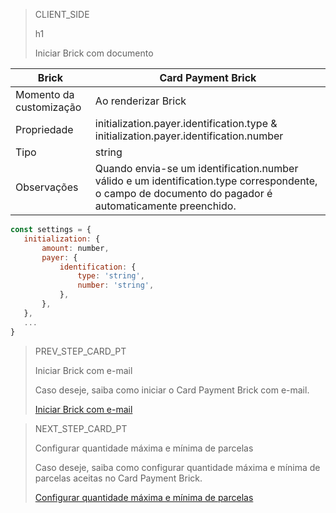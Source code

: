 > CLIENT_SIDE
>
> h1
>
> Iniciar Brick com documento 

| Brick  | Card Payment Brick  |
| --- | --- |
| Momento da customização  | Ao renderizar Brick  |
| Propriedade  | initialization.payer.identification.type & initialization.payer.identification.number  |
| Tipo  | string  |
| Observações  | Quando envia-se um identification.number válido e um identification.type correspondente, o campo de documento do pagador é automaticamente preenchido.  |

```javascript
const settings = {
   initialization: {
       amount: number,
       payer: {
           identification: {
               type: 'string',
               number: 'string',
           },
       },
   },
   ...
}
```

> PREV_STEP_CARD_PT
>
> Iniciar Brick com e-mail 
>
> Caso deseje, saiba como iniciar o Card Payment Brick com e-mail.
>
> [Iniciar Brick com e-mail](/developers/pt/docs/checkout-bricks/additional-customization/initiate-brick-with-email)

> NEXT_STEP_CARD_PT
>
> Configurar quantidade máxima e mínima de parcelas 
>
> Caso deseje, saiba como configurar quantidade máxima e mínima de parcelas aceitas no Card Payment Brick.
>
> [Configurar quantidade máxima e mínima de parcelas](/developers/pt/docs/checkout-bricks/additional-customization/configure-installments)
